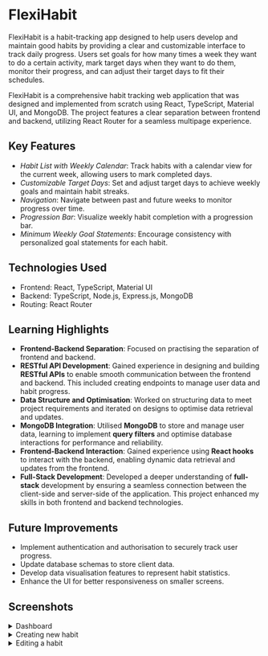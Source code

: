 # FlexiHabit

FlexiHabit is a habit-tracking app designed to help users develop and maintain good habits by providing a clear and customizable interface to track daily progress. Users set goals for how many times a week they want to do a certain activity, mark target days when they want to do them, monitor their progress, and can adjust their target days to fit their schedules.

FlexiHabit is a comprehensive habit tracking web application that was designed and implemented from scratch using React, TypeScript, Material UI, and MongoDB. The project features a clear separation between frontend and backend, utilizing React Router for a seamless multipage experience. 

## Key Features
- *Habit List with Weekly Calendar*: Track habits with a calendar view for the current week, allowing users to mark completed days.
- *Customizable Target Days*: Set and adjust target days to achieve weekly goals and maintain habit streaks.
- *Navigation*: Navigate between past and future weeks to monitor progress over time.
- *Progression Bar*: Visualize weekly habit completion with a progression bar.
- *Minimum Weekly Goal Statements*: Encourage consistency with personalized goal statements for each habit.

## Technologies Used
- Frontend: React, TypeScript, Material UI
- Backend: TypeScript, Node.js, Express.js, MongoDB
- Routing: React Router

## Learning Highlights

- **Frontend-Backend Separation**: Focused on practising the separation of frontend and backend.
- **RESTful API Development**: Gained experience in designing and building **RESTful APIs** to enable smooth communication between the frontend and backend. This included creating endpoints to manage user data and habit progress.
- **Data Structure and Optimisation**: Worked on structuring data to meet project requirements and iterated on designs to optimise data retrieval and updates.
- **MongoDB Integration**: Utilised **MongoDB** to store and manage user data, learning to implement **query filters** and optimise database interactions for performance and reliability.
- **Frontend-Backend Interaction**: Gained experience using **React hooks** to interact with the backend, enabling dynamic data retrieval and updates from the frontend.
- **Full-Stack Development**: Developed a deeper understanding of **full-stack** development by ensuring a seamless connection between the client-side and server-side of the application. This project enhanced my skills in both frontend and backend technologies.


## Future Improvements
- Implement authentication and authorisation to securely track user progress.
- Update database schemas to store client data.
- Develop data visualisation features to represent habit statistics.
- Enhance the UI for better responsiveness on smaller screens.

## Screenshots
<details>
  <summary>Dashboard</summary>

![Project Screenshot](./assets/Dashboard.png)

![Project Screenshot](./assets/DashboardDarkMode.png)

</details>


<details>
  <summary>Creating new habit</summary>

![Project Screenshot](./assets/CreateHabitFormPage1.png)

![Project Screenshot](./assets/ChooseColor.png)

![Project Screenshot](./assets/CreateHabitFormPage2.png)

![Project Screenshot](./assets/CreateHabitFormPage3.png)

</details>


<details>
  <summary>Editing a habit</summary>

![Project Screenshot](./assets/EditForm.png)

</details>
